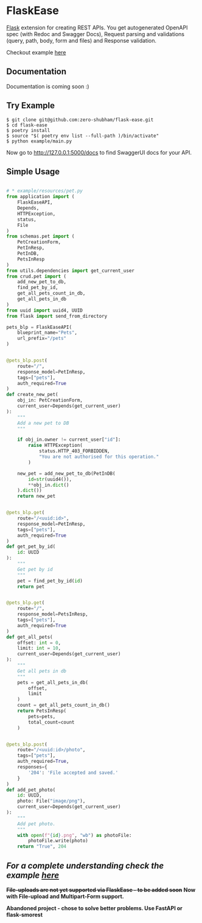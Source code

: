 # FlaskEase

[Flask](http://flask.pocoo.org/) extension for creating REST APIs. You get autogenerated OpenAPI spec (with Redoc and Swagger Docs), Request parsing and validations (query, path, body, form and files) and Response validation.

Checkout example [here](https://github.com/zero-shubham/flask-ease/tree/master/example)

## Documentation

Documentation is coming soon :)

## Try Example

<div class="termy">

```console
$ git clone git@github.com:zero-shubham/flask-ease.git
$ cd flask-ease
$ poetry install
$ source "$( poetry env list --full-path )/bin/activate"
$ python example/main.py
```

</div>

Now go to <a href="http://127.0.0.1:5000/docs" class="external-link" target="_blank">http://127.0.0.1:5000/docs</a> to find SwaggerUI docs for your API.

## Simple Usage

```python

# * example/resources/pet.py
from application import (
    FlaskEaseAPI,
    Depends,
    HTTPException,
    status,
    File
)
from schemas.pet import (
    PetCreationForm,
    PetInResp,
    PetInDB,
    PetsInResp
)
from utils.dependencies import get_current_user
from crud.pet import (
    add_new_pet_to_db,
    find_pet_by_id,
    get_all_pets_count_in_db,
    get_all_pets_in_db
)
from uuid import uuid4, UUID
from flask import send_from_directory

pets_blp = FlaskEaseAPI(
    blueprint_name="Pets",
    url_prefix="/pets"
)


@pets_blp.post(
    route="/",
    response_model=PetInResp,
    tags=["pets"],
    auth_required=True
)
def create_new_pet(
    obj_in: PetCreationForm,
    current_user=Depends(get_current_user)
):
    """
    Add a new pet to DB
    """

    if obj_in.owner != current_user["id"]:
        raise HTTPException(
            status.HTTP_403_FORBIDDEN,
            "You are not authorised for this operation."
        )

    new_pet = add_new_pet_to_db(PetInDB(
        id=str(uuid4()),
        **obj_in.dict()
    ).dict())
    return new_pet


@pets_blp.get(
    route="/<uuid:id>",
    response_model=PetInResp,
    tags=["pets"],
    auth_required=True
)
def get_pet_by_id(
    id: UUID
):
    """
    Get pet by id
    """
    pet = find_pet_by_id(id)
    return pet


@pets_blp.get(
    route="/",
    response_model=PetsInResp,
    tags=["pets"],
    auth_required=True
)
def get_all_pets(
    offset: int = 0,
    limit: int = 10,
    current_user=Depends(get_current_user)
):
    """
    Get all pets in db
    """
    pets = get_all_pets_in_db(
        offset,
        limit
    )
    count = get_all_pets_count_in_db()
    return PetsInResp(
        pets=pets,
        total_count=count
    )


@pets_blp.post(
    route="/<uuid:id>/photo",
    tags=["pets"],
    auth_required=True,
    responses={
        '204': 'File accepted and saved.'
    }
)
def add_pet_photo(
    id: UUID,
    photo: File("image/png"),
    current_user=Depends(get_current_user)
):
    """
    Add pet photo.
    """
    with open(f"{id}.png", "wb") as photoFile:
        photoFile.write(photo)
    return "True", 204


```

## _For a complete understanding check the example [here](https://github.com/zero-shubham/flask-ease/tree/master/example)_

**~~File-uploads are not yet supported via FlaskEase - to be added soon~~**
**Now with File-upload and Multipart-Form support.**

**Abandoned project -  chose to solve better problems. Use FastAPI or flask-smorest**
